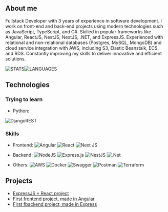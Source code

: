 ## About me
Fullstack Developer with 3 years of experience in software development. I work on front-end and back-end projects using modern technologies such as JavaScript, TypeScript, and C#. Skilled in popular frameworks like Angular, ReactJS, NestJS, NextJS, .NET, and ExpressJS. Experienced with relational and non-relational databases (Postgres, MySQL, MongoDB) and cloud service integration with AWS, including S3, Elastic Beanstalk, ECS, and RDS. Constantly improving my skills to deliver innovative and efficient solutions.

![STATS](https://github-readme-stats.vercel.app/api?username=gendlich&theme=dracula)![LANGUAGES](https://github-readme-stats.vercel.app/api/top-langs/?username=gendlich&theme=dracula)

## Technologies
### Trying to learn
 - Python:

![DjangoREST](https://img.shields.io/badge/DJANGO-REST-ff1709?style=for-the-badge&logo=django&logoColor=white&color=ff1709&labelColor=gray)

### Skills
 - Frontend:
![Angular](https://img.shields.io/badge/angular-%23DD0031.svg?style=for-the-badge&logo=angular&logoColor=white)
![React](https://img.shields.io/badge/react-%2320232a.svg?style=for-the-badge&logo=react&logoColor=%2361DAFB)
![Next JS](https://img.shields.io/badge/Next-black?style=for-the-badge&logo=next.js&logoColor=white)

 - Backend:
![NodeJS](https://img.shields.io/badge/node.js-6DA55F?style=for-the-badge&logo=node.js&logoColor=white)
![Express.js](https://img.shields.io/badge/express.js-%23404d59.svg?style=for-the-badge&logo=express&logoColor=%2361DAFB)
![NestJS](https://img.shields.io/badge/nestjs-%23E0234E.svg?style=for-the-badge&logo=nestjs&logoColor=white)
![.Net](https://img.shields.io/badge/.NET-5C2D91?style=for-the-badge&logo=.net&logoColor=white)


- Others:
![AWS](https://img.shields.io/badge/AWS-%23FF9900.svg?style=for-the-badge&logo=amazon-aws&logoColor=white)
![Docker](https://img.shields.io/badge/docker-%230db7ed.svg?style=for-the-badge&logo=docker&logoColor=white)
![Swagger](https://img.shields.io/badge/-Swagger-%23Clojure?style=for-the-badge&logo=swagger&logoColor=white)
![Postman](https://img.shields.io/badge/Postman-FF6C37?style=for-the-badge&logo=postman&logoColor=white)
![Terraform](https://img.shields.io/badge/terraform-%235835CC.svg?style=for-the-badge&logo=terraform&logoColor=white)

## Projects
 - [ExpressJS + React project](https://github.com/gendlich/car-selling-online)
 - [First frontend project, made in Angular](https://github.com/gendlich/online-store-angular)
 - [First fbackend project, made in Express](https://github.com/gendlich/online-store-backend)
